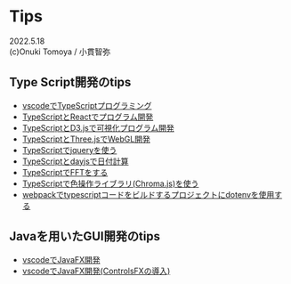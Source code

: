 # Tips
2022.5.18  
(c)Onuki Tomoya / 小貫智弥  

## Type Script開発のtips
- [vscodeでTypeScriptプログラミング](typescript/vscode.md)
- [TypeScriptとReactでプログラム開発](typescript/re)
- [TypeScriptとD3.jsで可視化プログラム開発](typescript/d3.js.md)
- [TypeScriptとThree.jsでWebGL開発](./typescript/three.js.md)
- [TypeScriptでjqueryを使う](./typescript/jquey.md)
- [TypeScriptとdayjsで日付計算](./typescript/dayjs.md)
- [TypeScriptでFFTをする](./typescript/fft.js.md)
- [TypeScriptで色操作ライブラリ(Chroma.js)を使う](./typescript/chroma.js.md)
- [webpackでtypescriptコードをビルドするプロジェクトにdotenvを使用する](./typescript/dotenv-webpack.md)

## Javaを用いたGUI開発のtips
- [vscodeでJavaFX開発](java/javaFX.md)
- [vscodeでJavaFX開発(ControlsFXの導入)](java/controlFX.md)
